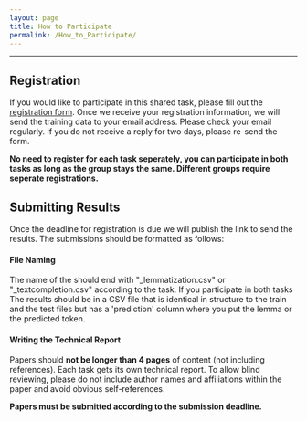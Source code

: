 ```yaml
---
layout: page
title: How to Participate
permalink: /How_to_Participate/
---
```

___
## Registration
If you would like to participate in this shared task, please fill out the [registration form](https://forms.gle/Z2L3crKgfspPv4j38). Once we receive your registration information, we will send the training data to your email address. Please check your email regularly.
If you do not receive a reply for two days, please re-send the form.

**No need to register for each task seperately, you can participate in both tasks as long as the group stays the same. Different groups require seperate registrations.**

## Submitting Results
Once the deadline for registration is due we will publish the link to send the results. The submissions should be formatted as follows:
#### File Naming
The name of the should end with "_lemmatization.csv" or "_textcompletion.csv" according to the task. If you participate in both tasks 
The results should be in a CSV file that is identical in structure to the train and the test files but has a 'prediction' column where you put the lemma or the predicted token.

#### Writing the Technical Report
Papers should **not be longer than 4 pages** of content (not including references). Each task gets its own technical report.
To allow blind reviewing, please do not include author names and affiliations within the paper and avoid obvious self-references.  

**Papers must be submitted according to the submission deadline.**

